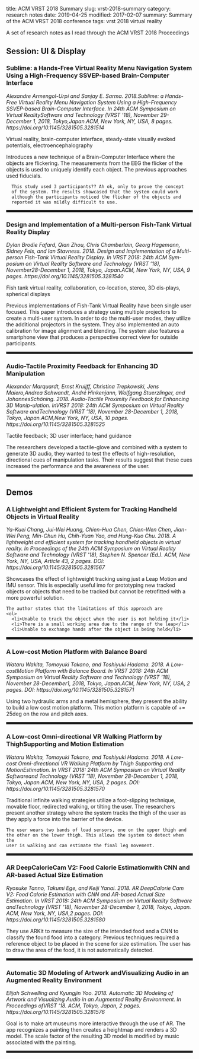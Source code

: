 title: ACM VRST 2018 Summary
slug: vrst-2018-summary
category: research notes
date: 2019-04-25
modified: 2017-02-07
summary: Summary of the ACM VRST 2018 conference
tags: vrst 2018 virtual reality

A set of research notes as I read through the ACM VRST 2018 Proceedings

## Session: UI & Display

<div>
  <h3>
      Sublime: a Hands-Free Virtual Reality Menu Navigation System
      Using a High-Frequency SSVEP-based Brain-Computer Interface
  </h3>
  <i>
      Alexandre Armengol-Urpi and Sanjay E. Sarma. 2018.Sublime: a
      Hands-Free Virtual Reality Menu Navigation System Using a
      High-Frequency SSVEP-based Brain-Computer Interface. In 24th ACM
      Symposium on Virtual RealitySoftware and Technology (VRST ’18),
      November 29-December 1, 2018, Tokyo,Japan.ACM, New York, NY, USA, 8 pages.
      https://doi.org/10.1145/3281505.3281514
  </i>
  <p>
      Virtual reality, brain-computer interface, steady-state visually
      evoked potentials, electroencephalography
  </p>
  <p>
      Introduces a new technique of a Brain-Computer Interface where the
      objects are flickering. The measurements from the EEG the flicker
      of the objects is used to uniquely
      identify each object. The previous approaches used fiducials.

      This study used 3 participants?? Ah ok, only to prove the concept
      of the system. The results showcased that the system could work
      although the participants noticed the flicker of the objects and
      reported it was mildly difficult to use.
  </p>
</div>

<hr style="border:none; border-bottom: dotted 5px;" />

<div>
  <h3>
      Design and Implementation of a Multi-person Fish-Tank Virtual
      Reality Display
  </h3>
  <i>
      Dylan Brodie Fafard, Qian Zhou, Chris Chamberlain, Georg Hagemann,
      Sidney Fels, and Ian Stavness. 2018. Design and Implementation of a
      Multi-person Fish-Tank Virtual Reality Display. In VRST 2018: 24th
      ACM Sym-posium on Virtual Reality Software and Technology (VRST ’18),
      November28-December 1, 2018, Tokyo, Japan.ACM, New York, NY, USA, 9 pages.
      https://doi.org/10.1145/3281505.3281540
  </i>
  <p>
      Fish tank virtual reality, collaboration, co-location, stereo,
      3D dis-plays, spherical displays
  </p>
  <p>
      Previous implementations of Fish-Tank Virtual Reality have been
      single user focused. This paper introduces a strategy using multiple
      projectors to create a multi-user system. In order to do the multi-user
      modes, they utilize the additional projectors in the system. They also
      implemented an auto calibration for image alignment and blending. The
      system also features a smartphone view that produces a perspective correct
      view for outside participants.
  </p>
</div>

<hr style="border:none; border-bottom: dotted 5px;" />


<div>
  <h3>
      Audio-Tactile Proximity Feedback for Enhancing 3D Manipulation
  </h3>
  <i>
      Alexander Marquardt, Ernst Kruijff, Christina Trepkowski, Jens Maiero,Andrea Schwandt, André Hinkenjann, Wolfgang Stuerzlinger, and JohannesSchöning. 2018. Audio-Tactile Proximity Feedback for Enhancing 3D Manip-ulation. InVRST 2018: 24th ACM Symposium on Virtual Reality Software andTechnology (VRST ’18), November 28-December 1, 2018, Tokyo, Japan.ACM,New York, NY, USA, 10 pages. https://doi.org/10.1145/3281505.3281525
  </i>
  <p>
      Tactile feedback; 3D user interface; hand guidance
  </p>
  <p>
      The researchers developed a tactile-glove and combined with a system to
      generate 3D audio, they wanted to test the effects of high-resolution,
      directional cues of manipulation tasks. Their results suggest that
      these cues increased the performance and the awareness of the user.
  </p>
</div>

<hr style="border:none; border-bottom: dotted 5px;" />

## Demos

<div>
  <h3>A Lightweight and Efficient System for Tracking Handheld Objects in Virtual Reality</h3>
  <i>
      Ya-Kuei Chang, Jui-Wei Huang, Chien-Hua Chen, Chien-Wen Chen,
      Jian-Wei Peng, Min-Chun Hu, Chih-Yuan Yao, and Hung-Kuo Chu.
      2018. A lightweight and efficient system for tracking handheld
      objects in virtual reality. In Proceedings of the 24th ACM Symposium
      on Virtual Reality Software and Technology (VRST '18), Stephen N.
      Spencer (Ed.). ACM, New York, NY, USA, Article 43, 2 pages.
      DOI: https://doi.org/10.1145/3281505.3281567
  </i>
  <p>
    Showcases the effect of lightweight tracking using just a Leap Motion and
    IMU sensor. This is especially useful imo for prototyping new tracked objects
    or objects that need to be tracked but cannot be retrofitted with a more
    powerful solution.

    The author states that the limitations of this approach are
    <ol>
      <li>Unable to track the object when the user is not holding it</li>
      <li>There is a small working area due to the range of the leap</li>
      <li>Unable to exchange hands after the object is being held</li>
  </p>
</div>

<hr style="border:none; border-bottom: dotted 5px;" />

<div>
  <h3>A Low-cost Motion Platform with Balance Board</h3>
  <i>
      Wataru Wakita, Tomoyuki Takano, and Toshiyuki Hadama. 2018.
      A Low-costMotion Platform with Balance Board. In VRST 2018: 24th
      ACM Symposium on Virtual Reality Software and Technology (VRST ’18),
      November 28-December1, 2018, Tokyo, Japan.ACM, New York, NY, USA, 2 pages.
      DOI: https://doi.org/10.1145/3281505.3281571
  </i>
  <p>
    Using two hydraulic arms and a metal hemisphere, they present the ability
    to build a low cost motion platform. This motion platform is capable
    of += 25deg on the row and pitch axes.
  </p>
</div>

<hr style="border:none; border-bottom: dotted 5px;" />

<div>
  <h3>A Low-cost Omni-directional VR Walking Platform by ThighSupporting and Motion Estimation</h3>
  <i>
      Wataru Wakita, Tomoyuki Takano, and Toshiyuki Hadama. 2018.
      A Low-cost Omni-directional VR Walking Platform by Thigh Supporting
      and MotionEstimation. In VRST 2018: 24th ACM Symposium on
      Virtual Reality Softwareand Technology (VRST ’18),
      November 28-December 1, 2018, Tokyo, Japan.ACM, New York, NY, USA, 2 pages.
      DOI: https://doi.org/10.1145/3281505.3281570
  </i>
  <p>
    Traditional infinite walking strategies utilize a foot-slipping technique, movable
    floor, redirected walking, or tilting the user. The researchers present
    another strategy where the system tracks the thigh of the user as they
    apply a force into the barrier of the device.

    The user wears two bands of load sensors, one on the upper thigh and
    the other on the lower thigh. This allows the system to detect when the
    user is walking and can estimate the final leg movement.
  </p>
</div>

<hr style="border:none; border-bottom: dotted 5px;" />

<div>
  <h3>
      AR DeepCalorieCam V2: Food Calorie Estimationwith CNN and AR-based
      Actual Size Estimation
  </h3>
  <i>
      Ryosuke Tanno, Takumi Ege, and Keiji Yanai. 2018. AR DeepCalorie
      Cam V2: Food Calorie Estimation with CNN and AR-based Actual Size
      Estimation. In VRST 2018: 24th ACM Symposium on Virtual Reality
      Software andTechnology (VRST ’18), November 28-December 1, 2018,
      Tokyo, Japan. ACM, New York, NY, USA,2 pages.
      DOI: https://doi.org/10.1145/3281505.3281580
  </i>
  <p>
      They use ARKit to measure the size of the intended food and a CNN
      to classify the found food into a category. Previous techniques
      required a reference object to be placed in the scene for size
      estimation. The user has to draw the area of the food, it is not
      automatically detected.
  </p>
</div>

<hr style="border:none; border-bottom: dotted 5px;" />

<div>
  <h3>
      Automatic 3D Modeling of Artwork andVisualizing Audio in an Augmented
      Reality Environment
  </h3>
  <i>
      Elijah Schwelling and Kyungjin Yoo. 2018. Automatic 3D Modeling of
      Artwork and Visualizing Audio in an Augmented Reality Environment.
      In Proceedings ofVRST ‘18. ACM, Tokyo, Japan, 2 pages.
      https://doi.org/10.1145/3281505.3281576
  </i>
  <p>
      Goal is to make art museums more interactive through the use of AR.
      The app recognizes a painting then creates a heightmap and renders
      a 3D model. The scale factor of the resulting 3D model is modified
      by music associated with the painting.
  </p>
</div>

<hr style="border:none; border-bottom: dotted 5px;" />